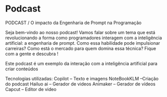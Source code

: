 # Podcast
PODCAST / O impacto da Engenharia de Prompt na Programação

Seja bem-vindo ao nosso podcast! 
Vamos falar sobre um tema que está revolucionando a forma como programadores interagem com a inteligência artificial: a engenharia de prompt. 
Como essa habilidade pode impulsionar carreiras?
Como está o mercado para quem domina essa técnica?
Fique com a gente e descubra !

Este podcast é um exemplo da interação com a inteligência artificial para criar conteúdos

Tecnologias utilizadas: 
Copilot – Texto e imagens
NoteBookKLM –Criação do podcast
Hailuo ai – Gerador de videos
Animaker – Gerador de vídeos
Capcut – Editor de video
